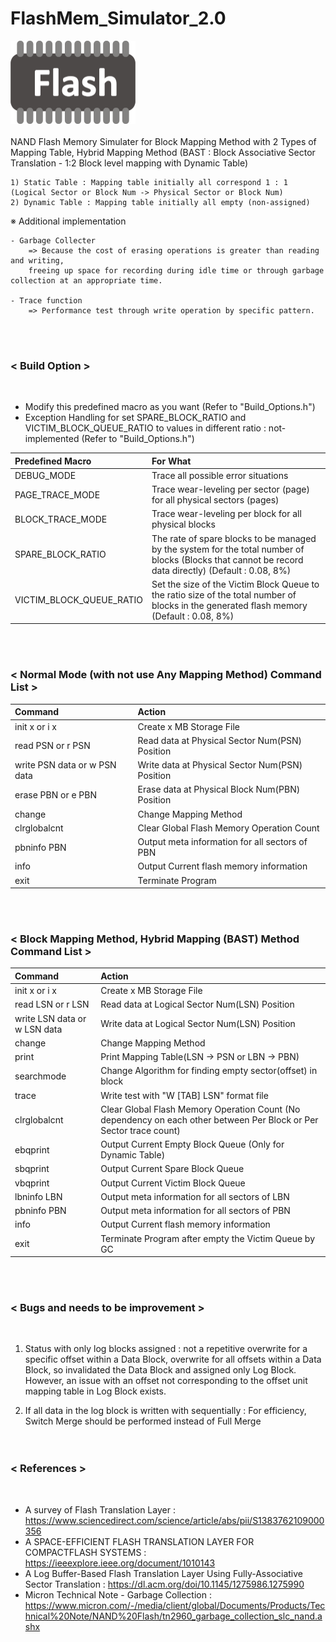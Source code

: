 # FlashMem_Simulator_2.0

<img src="/res/pgb-flashmemory.png" width="200" height="133"><br></br>
NAND Flash Memory Simulater for Block Mapping Method with 2 Types of Mapping Table, Hybrid Mapping Method (BAST : Block Associative Sector Translation - 1:2 Block level mapping with Dynamic Table)

	1) Static Table : Mapping table initially all correspond 1 : 1 (Logical Sector or Block Num -> Physical Sector or Block Num)
	2) Dynamic Table : Mapping table initially all empty (non-assigned)

※ Additional implementation

	- Garbage Collecter
		=> Because the cost of erasing operations is greater than reading and writing, 
		freeing up space for recording during idle time or through garbage collection at an appropriate time.

	- Trace function
		=> Performance test through write operation by specific pattern.	
<br></br>

<h3><strong>< Build Option ></strong></h3><br>

- Modify this predefined macro as you want (Refer to "Build_Options.h")
- Exception Handling for set SPARE_BLOCK_RATIO and VICTIM_BLOCK_QUEUE_RATIO to values in different ratio : not-implemented (Refer to "Build_Options.h")

| Predefined Macro | For What |
|:---|:---|
| DEBUG_MODE | Trace all possible error situations |
| PAGE_TRACE_MODE | Trace wear-leveling per sector (page) for all physical sectors (pages) |
| BLOCK_TRACE_MODE | Trace wear-leveling per block for all physical blocks |
| SPARE_BLOCK_RATIO | The rate of spare blocks to be managed by the system for the total number of blocks (Blocks that cannot be record data directly) (Default : 0.08, 8%) |
| VICTIM_BLOCK_QUEUE_RATIO | Set the size of the Victim Block Queue to the ratio size of the total number of blocks in the generated flash memory (Default : 0.08, 8%) |]

<br></br>

<h3><strong>< Normal Mode (with not use Any Mapping Method) Command List ></strong></h3>

| Command | Action |
|:---|:---|
| init x or i x | Create x MB Storage File |
| read PSN or r PSN | Read data at Physical Sector Num(PSN) Position |
| write PSN data or w PSN data | Write data at Physical Sector Num(PSN) Position |
| erase PBN or e PBN | Erase data at Physical Block Num(PBN) Position |
| change | Change Mapping Method |
| clrglobalcnt | Clear Global Flash Memory Operation Count |
| pbninfo PBN | Output meta information for all sectors of PBN |
| info | Output Current flash memory information |
| exit | Terminate Program |

<br></br>

<h3><strong>< Block Mapping Method, Hybrid Mapping (BAST) Method Command List ></strong></h1>

| Command | Action |
|:---|:---|
| init x or i x | Create x MB Storage File |
| read LSN or r LSN | Read data at Logical Sector Num(LSN) Position |
| write LSN data or w LSN data | Write data at Logical Sector Num(LSN) Position |
| change | Change Mapping Method |
| print | Print Mapping Table(LSN -> PSN or LBN -> PBN) |
| searchmode | Change Algorithm for finding empty sector(offset) in block |
| trace | Write test with "W [TAB] LSN" format file |
| clrglobalcnt | Clear Global Flash Memory Operation Count (No dependency on each other between Per Block or Per Sector trace count) |
| ebqprint | Output Current Empty Block Queue (Only for Dynamic Table) |
| sbqprint | Output Current Spare Block Queue |
| vbqprint | Output Current Victim Block Queue |
| lbninfo LBN | Output meta information for all sectors of LBN |
| pbninfo PBN | Output meta information for all sectors of PBN |
| info | Output Current flash memory information |
| exit | Terminate Program after empty the Victim Queue by GC |

<br></br>

<h3><strong>< Bugs and needs to be improvement ></strong></h3><br>
	
1) Status with only log blocks assigned : not a repetitive overwrite for a specific offset within a Data Block, overwrite for all offsets within a Data Block, so invalidated the Data Block and assigned only Log Block. However, an issue with an offset not corresponding to the offset unit mapping table in Log Block exists.<br>

2) If all data in the log block is written with sequentially : For efficiency, Switch Merge should be performed instead of Full Merge<br>
<br></br>

<h3><strong>< References ></strong></h3><br>
	
- A survey of Flash Translation Layer : <br>https://www.sciencedirect.com/science/article/abs/pii/S1383762109000356<br>
- A SPACE-EFFICIENT FLASH TRANSLATION LAYER FOR COMPACTFLASH SYSTEMS : <br>https://ieeexplore.ieee.org/document/1010143<br>
- A Log Buffer-Based Flash Translation Layer Using Fully-Associative Sector Translation : https://dl.acm.org/doi/10.1145/1275986.1275990<br>
- Micron Technical Note - Garbage Collection : <br>https://www.micron.com/-/media/client/global/Documents/Products/Technical%20Note/NAND%20Flash/tn2960_garbage_collection_slc_nand.ashx<br>
